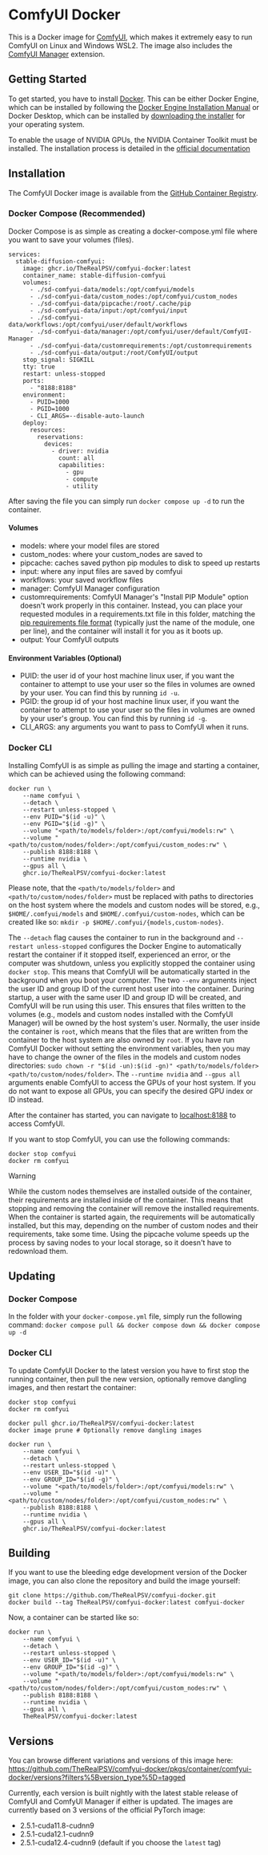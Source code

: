 # ComfyUI Docker

This is a Docker image for [ComfyUI](https://www.comfy.org/), which makes it extremely easy to run ComfyUI on Linux and Windows WSL2. The image also includes the [ComfyUI Manager](https://github.com/ltdrdata/ComfyUI-Managergithub ) extension.

## Getting Started

To get started, you have to install [Docker](https://www.docker.com/). This can be either Docker Engine, which can be installed by following the [Docker Engine Installation Manual](https://docs.docker.com/engine/install/) or Docker Desktop, which can be installed by [downloading the installer](https://www.docker.com/products/docker-desktop/) for your operating system.

To enable the usage of NVIDIA GPUs, the NVIDIA Container Toolkit must be installed. The installation process is detailed in the [official documentation](https://docs.nvidia.com/datacenter/cloud-native/container-toolkit/latest/install-guide.html)

## Installation

The ComfyUI Docker image is available from the [GitHub Container Registry](https://ghcr.io). 

### Docker Compose (Recommended)

Docker Compose is as simple as creating a docker-compose.yml file where you want to save your volumes (files).
```
services:
  stable-diffusion-comfyui:
    image: ghcr.io/TheRealPSV/comfyui-docker:latest
    container_name: stable-diffusion-comfyui
    volumes:
      - ./sd-comfyui-data/models:/opt/comfyui/models
      - ./sd-comfyui-data/custom_nodes:/opt/comfyui/custom_nodes
      - ./sd-comfyui-data/pipcache:/root/.cache/pip
      - ./sd-comfyui-data/input:/opt/comfyui/input
      - ./sd-comfyui-data/workflows:/opt/comfyui/user/default/workflows
      - ./sd-comfyui-data/manager:/opt/comfyui/user/default/ComfyUI-Manager
      - ./sd-comfyui-data/customrequirements:/opt/customrequirements
      - ./sd-comfyui-data/output:/root/ComfyUI/output
    stop_signal: SIGKILL
    tty: true
    restart: unless-stopped
    ports:
      - "8188:8188"
    environment:
      - PUID=1000
      - PGID=1000
      - CLI_ARGS=--disable-auto-launch
    deploy:
      resources:
        reservations:
          devices:
            - driver: nvidia
              count: all
              capabilities:
                - gpu
                - compute
                - utility
```

After saving the file you can simply run `docker compose up -d` to run the container.

#### Volumes
- models: where your model files are stored
- custom_nodes: where your custom_nodes are saved to
- pipcache: caches saved python pip modules to disk to speed up restarts
- input: where any input files are saved by comfyui
- workflows: your saved workflow files
- manager: ComfyUI Manager configuration
- customrequirements: ComfyUI Manager's "Install PIP Module" option doesn't work properly in this container. Instead, you can place your requested modules in a requirements.txt file in this folder, matching the [pip requirements file format](https://pip.pypa.io/en/stable/reference/requirements-file-format/) (typically just the name of the module, one per line), and the container will install it for you as it boots up.
- output: Your ComfyUI outputs

#### Environment Variables (Optional)
- PUID: the user id of your host machine linux user, if you want the container to attempt to use your user so the files in volumes are owned by your user. You can find this by running `id -u`.
- PGID: the group id of your host machine linux user, if you want the container to attempt to use your user so the files in volumes are owned by your user's group. You can find this by running `id -g`.
- CLI_ARGS: any arguments you want to pass to ComfyUI when it runs.

### Docker CLI

Installing ComfyUI is as simple as pulling the image and starting a container, which can be achieved using the following command:

```shell
docker run \
    --name comfyui \
    --detach \
    --restart unless-stopped \
    --env PUID="$(id -u)" \
    --env PGID="$(id -g)" \
    --volume "<path/to/models/folder>:/opt/comfyui/models:rw" \
    --volume "<path/to/custom/nodes/folder>:/opt/comfyui/custom_nodes:rw" \
    --publish 8188:8188 \
    --runtime nvidia \
    --gpus all \
    ghcr.io/TheRealPSV/comfyui-docker:latest
```

Please note, that the `<path/to/models/folder>` and `<path/to/custom/nodes/folder>` must be replaced with paths to directories on the host system where the models and custom nodes will be stored, e.g., `$HOME/.comfyui/models` and `$HOME/.comfyui/custom-nodes`, which can be created like so: `mkdir -p $HOME/.comfyui/{models,custom-nodes}`.

The `--detach` flag causes the container to run in the background and `--restart unless-stopped` configures the Docker Engine to automatically restart the container if it stopped itself, experienced an error, or the computer was shutdown, unless you explicitly stopped the container using `docker stop`. This means that ComfyUI will be automatically started in the background when you boot your computer. The two `--env` arguments inject the user ID and group ID of the current host user into the container. During startup, a user with the same user ID and group ID will be created, and ComfyUI will be run using this user. This ensures that files written to the volumes (e.g., models and custom nodes installed with the ComfyUI Manager) will be owned by the host system's user. Normally, the user inside the container is `root`, which means that the files that are written from the container to the host system are also owned by `root`. If you have run ComfyUI Docker without setting the environment variables, then you may have to change the owner of the files in the models and custom nodes directories: `sudo chown -r "$(id -un):$(id -gn)" <path/to/models/folder> <path/to/custom/nodes/folder>`. The `--runtime nvidia` and `--gpus all` arguments enable ComfyUI to access the GPUs of your host system. If you do not want to expose all GPUs, you can specify the desired GPU index or ID instead.

After the container has started, you can navigate to [localhost:8188](http://localhost:8188) to access ComfyUI.

If you want to stop ComfyUI, you can use the following commands:

```shell
docker stop comfyui
docker rm comfyui
```

> [!WARNING]
> While the custom nodes themselves are installed outside of the container, their requirements are installed inside of the container. This means that stopping and removing the container will remove the installed requirements. When the container is started again, the requirements will be automatically installed, but this may, depending on the number of custom nodes and their requirements, take some time. Using the pipcache volume speeds up the process by saving nodes to your local storage, so it doesn't have to redownload them.

## Updating

### Docker Compose

In the folder with your `docker-compose.yml` file, simply run the following command:
`docker compose pull && docker compose down && docker compose up -d`

### Docker CLI

To update ComfyUI Docker to the latest version you have to first stop the running container, then pull the new version, optionally remove dangling images, and then restart the container:

```shell
docker stop comfyui
docker rm comfyui

docker pull ghcr.io/TheRealPSV/comfyui-docker:latest
docker image prune # Optionally remove dangling images

docker run \
    --name comfyui \
    --detach \
    --restart unless-stopped \
    --env USER_ID="$(id -u)" \
    --env GROUP_ID="$(id -g)" \
    --volume "<path/to/models/folder>:/opt/comfyui/models:rw" \
    --volume "<path/to/custom/nodes/folder>:/opt/comfyui/custom_nodes:rw" \
    --publish 8188:8188 \
    --runtime nvidia \
    --gpus all \
    ghcr.io/TheRealPSV/comfyui-docker:latest
```

## Building

If you want to use the bleeding edge development version of the Docker image, you can also clone the repository and build the image yourself:

```shell
git clone https://github.com/TheRealPSV/comfyui-docker.git
docker build --tag TheRealPSV/comfyui-docker:latest comfyui-docker
```

Now, a container can be started like so:

```shell
docker run \
    --name comfyui \
    --detach \
    --restart unless-stopped \
    --env USER_ID="$(id -u)" \
    --env GROUP_ID="$(id -g)" \
    --volume "<path/to/models/folder>:/opt/comfyui/models:rw" \
    --volume "<path/to/custom/nodes/folder>:/opt/comfyui/custom_nodes:rw" \
    --publish 8188:8188 \
    --runtime nvidia \
    --gpus all \
    TheRealPSV/comfyui-docker:latest
```

## Versions 

You can browse different variations and versions of this image here: https://github.com/TheRealPSV/comfyui-docker/pkgs/container/comfyui-docker/versions?filters%5Bversion_type%5D=tagged

Currently, each version is built nightly with the latest stable release of ComfyUI and ComfyUI Manager if either is updated. The images are currently based on 3 versions of the official PyTorch image:
- 2.5.1-cuda11.8-cudnn9
- 2.5.1-cuda12.1-cudnn9
- 2.5.1-cuda12.4-cudnn9 (default if you choose the `latest` tag)
